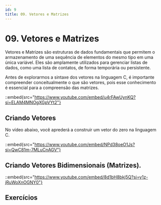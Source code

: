 ```yaml
---
id: 9
title: 09. Vetores e Matrizes
---
```

# 09. Vetores e Matrizes

Vetores e Matrizes são estruturas de dados fundamentais que permitem o armazenamento de uma sequência de elementos do mesmo tipo em uma única variável. Eles são amplamente utilizados para gerenciar listas de dados, como uma lista de contatos, de forma temporária ou persistente.

Antes de explorarmos a sintaxe dos vetores na linguagem C, é importante compreender conceitualmente o que são vetores, pois esse conhecimento é essencial para a compreensão das matrizes.

::embed{src="https://www.youtube.com/embed/u4rFAwUynKQ?si=ELAM4MNOgXGpVYt2"}

## Criando Vetores

No vídeo abaixo, você aprederá a construir um vetor do zero na linguagem C.

::embed{src="https://www.youtube.com/embed/NPd38oeO1Js?si=QwC81m-7MLuCnAGV"}

## Criando Vetores Bidimensionais (Matrizes).

::embed{src="https://www.youtube.com/embed/8d1bH8bkj5Q?si=y1z-jRuWoXnOGNY0"}

## Exercícios
